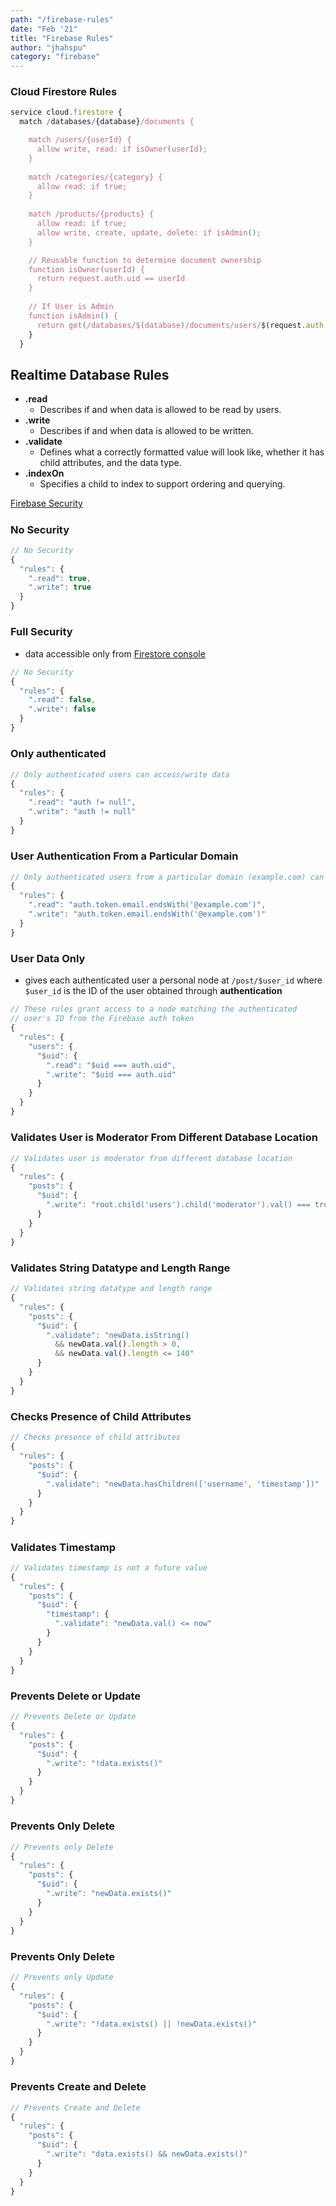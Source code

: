 ```yaml
---
path: "/firebase-rules"
date: "Feb '21"
title: "Firebase Rules"
author: "jhahspu"
category: "firebase"
---
```



### Cloud Firestore Rules

```javascript
service cloud.firestore {
  match /databases/{database}/documents {

    match /users/{userId} {
      allow write, read: if isOwner(userId);
    }
    
    match /categories/{category} {
      allow read: if true;
    }
    
    match /products/{products} {
      allow read: if true;
      allow write, create, update, delete: if isAdmin();
    }

    // Reusable function to determine document ownership
    function isOwner(userId) {
      return request.auth.uid == userId
    }
    
    // If User is Admin
    function isAdmin() {
      return get(/databases/$(database)/documents/users/$(request.auth.uid)).data.isAdmin == true;
    }
  }

```


#####


## Realtime Database Rules

+ __.read__
  - Describes if and when data is allowed to be read by users.
+ __.write__
  - Describes if and when data is allowed to be written.
+ __.validate__
  - Defines what a correctly formatted value will look like, whether it has child attributes, and the data type.
+ __.indexOn__
  - Specifies a child to index to support ordering and querying.


[Firebase Security](https://firebase.google.com/docs/database/security/)


#####


### No Security

```javascript
// No Security
{
  "rules": {
    ".read": true,
    ".write": true
  }
}
```


#####


### Full Security

- data accessible only from [Firestore console](https://console.firebase.google.com/)

```javascript
// No Security
{
  "rules": {
    ".read": false,
    ".write": false
  }
}
```


#####



### Only authenticated
```javascript
// Only authenticated users can access/write data
{
  "rules": {
    ".read": "auth != null",
    ".write": "auth != null"
  }
}
```


#####



### User Authentication From a Particular Domain
```javascript
// Only authenticated users from a particular domain (example.com) can access/write data
{
  "rules": {
    ".read": "auth.token.email.endsWith('@example.com')",
    ".write": "auth.token.email.endsWith('@example.com')"
  }
}
```


#####


### User Data Only

- gives each authenticated user a personal node at `/post/$user_id` where `$user_id` is the ID of the user obtained through __authentication__

```javascript
// These rules grant access to a node matching the authenticated
// user's ID from the Firebase auth token
{
  "rules": {
    "users": {
      "$uid": {
        ".read": "$uid === auth.uid",
        ".write": "$uid === auth.uid"
      }
    }
  }
}
```


#####


### Validates User is Moderator From Different Database Location

```javascript
// Validates user is moderator from different database location
{
  "rules": {
    "posts": {
      "$uid": {
        ".write": "root.child('users').child('moderator').val() === true"
      }
    }
  }
}
```


#####



### Validates String Datatype and Length Range

```javascript
// Validates string datatype and length range
{
  "rules": {
    "posts": {
      "$uid": {
        ".validate": "newData.isString() 
          && newData.val().length > 0,
          && newData.val().length <= 140"
      }
    }
  }
}
```


#####



### Checks Presence of Child Attributes

```javascript
// Checks presence of child attributes
{
  "rules": {
    "posts": {
      "$uid": {
        ".validate": "newData.hasChildren(['username', 'timestamp'])"
      }
    }
  }
}
```


#####


### Validates Timestamp

```javascript
// Validates timestamp is not a future value
{
  "rules": {
    "posts": {
      "$uid": {
        "timestamp": { 
          ".validate": "newData.val() <= now" 
        }
      }
    }
  }
}
```


#####


### Prevents Delete or Update

```javascript
// Prevents Delete or Update
{
  "rules": {
    "posts": {
      "$uid": {
        ".write": "!data.exists()"
      }
    }
  }
}
```


#####


### Prevents Only Delete

```javascript
// Prevents only Delete
{
  "rules": {
    "posts": {
      "$uid": {
        ".write": "newData.exists()"
      }
    }
  }
}
```


#####



### Prevents Only Delete

```javascript
// Prevents only Update
{
  "rules": {
    "posts": {
      "$uid": {
        ".write": "!data.exists() || !newData.exists()"
      }
    }
  }
}
```


#####



### Prevents Create and Delete
```javascript
// Prevents Create and Delete
{
  "rules": {
    "posts": {
      "$uid": {
        ".write": "data.exists() && newData.exists()"
      }
    }
  }
}
```
